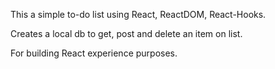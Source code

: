 This a simple to-do list using React, ReactDOM, React-Hooks.

Creates a local db to get, post and delete an item on list.

For building React experience purposes.
